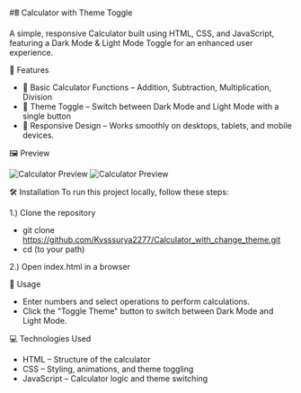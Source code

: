 #🖩 Calculator with Theme Toggle

A simple, responsive Calculator built using HTML, CSS, and JavaScript, featuring a Dark Mode & Light Mode Toggle for an enhanced user experience.

🌟 Features
- 🧮 Basic Calculator Functions – Addition, Subtraction, Multiplication, Division
- 🎨 Theme Toggle – Switch between Dark Mode and Light Mode with a single button
- 📱 Responsive Design – Works smoothly on desktops, tablets, and mobile devices.

🖼️ Preview

![Calculator Preview](https://i.postimg.cc/wjJ2v5nq/Screenshot-2025-02-11-160946.png)
![Calculator Preview](https://i.postimg.cc/C16kJd9r/Screenshot-2025-02-11-161135.png)

🛠️ Installation
To run this project locally, follow these steps:

1.) Clone the repository

- git clone https://github.com/Kvsssurya2277/Calculator_with_change_theme.git
- cd (to your path)

2.) Open index.html in a browser

📝 Usage
- Enter numbers and select operations to perform calculations.
- Click the "Toggle Theme" button to switch between Dark Mode and Light Mode.

💻 Technologies Used
- HTML – Structure of the calculator
- CSS – Styling, animations, and theme toggling
- JavaScript – Calculator logic and theme switching
